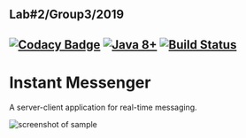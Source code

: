 **Lab#2/Group3/2019**
---
[![Codacy Badge](https://api.codacy.com/project/badge/Grade/0c31ab3c3a01472884df2380a7832a09)](https://app.codacy.com/app/EEM86/WooChat?utm_source=github.com&utm_medium=referral&utm_content=EEM86/WooChat&utm_campaign=Badge_Grade_Dashboard)
[![Java 8+](https://img.shields.io/badge/java-8%2b-green.svg)](http://www.oracle.com/technetwork/java/javase/downloads/index.html)
[![Build Status](https://semaphoreci.com/api/v1/eem86/woochat/branches/master/badge.svg)](https://semaphoreci.com/eem86/woochat)
---
Instant Messenger
=====================
A server-client application for real-time messaging.


![screenshot of sample](https://i.imgur.com/HaF8Fgp.png)
